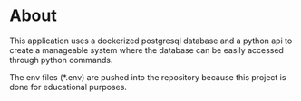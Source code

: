 # About

This application uses a dockerized postgresql database and a python api to create a manageable system where the database can be easily accessed through python commands.

The env files (*.env) are pushed into the repository because this project is done for educational purposes.
